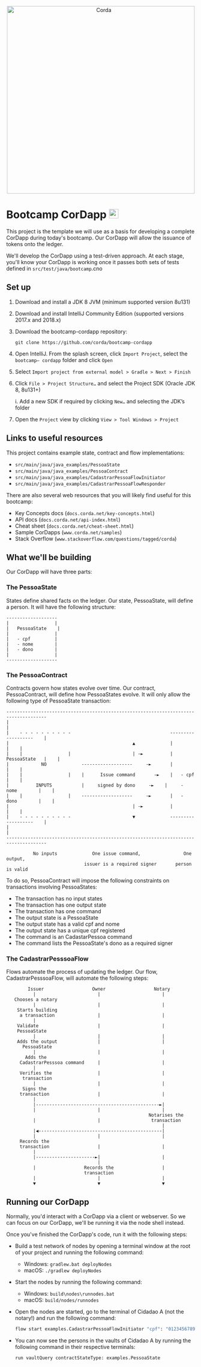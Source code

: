 <p align="center">
  <img src="https://www.corda.net/wp-content/uploads/2016/11/fg005_corda_b.png" alt="Corda" width="500">
</p>

# Bootcamp CorDapp [<img src="https://raw.githubusercontent.com/corda/samples-java/master/webIDE.png" height=25 />](https://ide.corda.net/?folder=/home/coder/bootcamp-cordapp)

This project is the template we will use as a basis for developing a complete CorDapp 
during today's bootcamp. Our CorDapp will allow the issuance of tokens onto the ledger.

We'll develop the CorDapp using a test-driven approach. At each stage, you'll know your 
CorDapp is working once it passes both sets of tests defined in `src/test/java/bootcamp`.cno

## Set up

1. Download and install a JDK 8 JVM (minimum supported version 8u131)
2. Download and install IntelliJ Community Edition (supported versions 2017.x and 2018.x)
3. Download the bootcamp-cordapp repository:

       git clone https://github.com/corda/bootcamp-cordapp
       
4. Open IntelliJ. From the splash screen, click `Import Project`, select the `bootcamp—
cordapp` folder and click `Open`
5. Select `Import project from external model > Gradle > Next > Finish`
6. Click `File > Project Structure…` and select the Project SDK (Oracle JDK 8, 8u131+)

    i. Add a new SDK if required by clicking `New…` and selecting the JDK’s folder

7. Open the `Project` view by clicking `View > Tool Windows > Project`

## Links to useful resources

This project contains example state, contract and flow implementations:

* `src/main/java/java_examples/PessoaState`
* `src/main/java/java_examples/PessoaContract`
* `src/main/java/java_examples/CadastrarPessoaFlowInitiator`
* `src/main/java/java_examples/CadastrarPessoaFlowResponder`

There are also several web resources that you will likely find useful for this
bootcamp:

* Key Concepts docs (`docs.corda.net/key-concepts.html`)
* API docs (`docs.corda.net/api-index.html`)
* Cheat sheet (`docs.corda.net/cheat-sheet.html`)
* Sample CorDapps (`www.corda.net/samples`)
* Stack Overflow (`www.stackoverflow.com/questions/tagged/corda`)

## What we'll be building

Our CorDapp will have three parts:

### The PessoaState

States define shared facts on the ledger. Our state, PessoaState, will define a
person. It will have the following structure:

    -------------------
    |                 |
    |   PessoaState    |
    |                 |
    |   - cpf         |
    |   - nome        |
    |   - dono        |
    |                 |
    -------------------

### The PessoaContract

Contracts govern how states evolve over time. Our contract, PessoaContract,
will define how PessoaStates evolve. It will only allow the following type of
PessoaState transaction:

    -------------------------------------------------------------------------------------
    |                                                                                   |
    |    - - - - - - - - - -                                     -------------------    |
    |                                              ▲             |                 |    |
    |    |                 |                       | -►          |   PessoaState   |    |
    |            NO             -------------------     -►       |                 |    |
    |    |                 |    |      Issue command       -►    |   - cpf         |    |
    |          INPUTS           |     signed by dono     -►    |     - nome        |    |
    |    |                 |    -------------------     -►       |   - dono        |    |
    |                                              | -►          |                 |    |
    |    - - - - - - - - - -                       ▼             -------------------    |
    |                                                                                   |
    -------------------------------------------------------------------------------------

              No inputs             One issue command,                One output,
                                 issuer is a required signer       person is valid

To do so, PessoaContract will impose the following constraints on transactions
involving PessoaStates:

* The transaction has no input states
* The transaction has one output state
* The transaction has one command
* The output state is a PessoaState
* The output state has a valid cpf and nome
* The output state has a unique cpf registered
* The command is an CadastarPessoa command
* The command lists the PessoaState's dono as a required signer

### The CadastrarPesssoaFlow

Flows automate the process of updating the ledger. Our flow, CadastrarPesssoaFlow, will
automate the following steps:

            Issuer                  Owner                  Notary
              |                       |                       |
       Chooses a notary
              |                       |                       |
        Starts building
         a transaction                |                       |
              |
        Validate                      |                       |
        PessoaState
              |                       |                       |
        Adds the output               |                       |
          PessoaState
              |                       |                       |
           Adds the
         CadastrarPesssoa command     |                       |
              |
         Verifies the                 |                       |
          transaction
              |                       |                       |
          Signs the
         transaction                  |                       |
              |
              |----------------------------------------------►|
              |                       |                       |
                                                         Notarises the
              |                       |                   transaction
                                                              |
              |◀----------------------------------------------|
              |                       |                       |
         Records the
         transaction                  |                       |
              |
              |----------------------►|                       |
                                      |
              |                  Records the                  |
                                 transaction
              |                       |                       |
              ▼                       ▼                       ▼

## Running our CorDapp

Normally, you'd interact with a CorDapp via a client or webserver. So we can
focus on our CorDapp, we'll be running it via the node shell instead.

Once you've finished the CorDapp's code, run it with the following steps:

* Build a test network of nodes by opening a terminal window at the root of
  your project and running the following command:

    * Windows:   `gradlew.bat deployNodes`
    * macOS:     `./gradlew deployNodes`

* Start the nodes by running the following command:

    * Windows:   `build\nodes\runnodes.bat`
    * macOS:     `build/nodes/runnodes`

* Open the nodes are started, go to the terminal of Cidadao A (not the notary!) and run the following command:
    
    ```bash
    flow start examples.CadastrarPessoaFlowInitiator "cpf": "0123456789-00", "nome": "Person Name", dono: "CidadaoA"
    ```

* You can now see the persons in the vaults of Cidadao A by running the following command in their respective terminals:
    
    ```bash
    run vaultQuery contractStateType: examples.PessoaState
    ```
